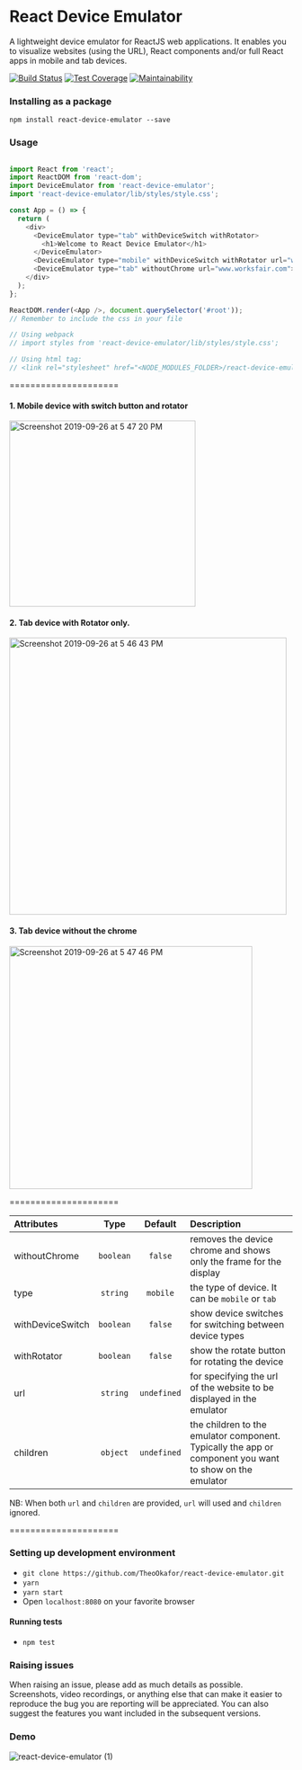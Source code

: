 # React Device Emulator
A lightweight device emulator for ReactJS web applications. It enables you to visualize websites (using the URL), React components and/or full React apps in mobile and tab devices. 

[![Build Status](https://travis-ci.com/TheoOkafor/react-device-emulator.svg?branch=master)](https://travis-ci.com/TheoOkafor/react-device-emulator)
[![Test Coverage](https://api.codeclimate.com/v1/badges/f5e1e4175ae54c391775/test_coverage)](https://codeclimate.com/github/TheoOkafor/react-device-emulator/test_coverage)
[![Maintainability](https://api.codeclimate.com/v1/badges/f5e1e4175ae54c391775/maintainability)](https://codeclimate.com/github/TheoOkafor/react-device-emulator/maintainability)


### Installing as a package
`npm install react-device-emulator --save`

### Usage

```javascript

import React from 'react';
import ReactDOM from 'react-dom';
import DeviceEmulator from 'react-device-emulator';
import 'react-device-emulator/lib/styles/style.css';

const App = () => {
  return (
    <div>
      <DeviceEmulator type="tab" withDeviceSwitch withRotator>
        <h1>Welcome to React Device Emulator</h1>
      </DeviceEmulator>
      <DeviceEmulator type="mobile" withDeviceSwitch withRotator url="www.worksfair.com">
      <DeviceEmulator type="tab" withoutChrome url="www.worksfair.com">
    </div>
  );
};

ReactDOM.render(<App />, document.querySelector('#root'));
// Remember to include the css in your file

// Using webpack
// import styles from 'react-device-emulator/lib/styles/style.css';

// Using html tag:
// <link rel="stylesheet" href="<NODE_MODULES_FOLDER>/react-device-emulator/styles/style.css" />

```

=====================
#### 1. Mobile device with switch button and rotator
<img width="331" alt="Screenshot 2019-09-26 at 5 47 20 PM" src="https://user-images.githubusercontent.com/31534129/65704651-366f9580-e087-11e9-9320-060483bb7486.png">

#### 2. Tab device with Rotator only.
<img width="493" alt="Screenshot 2019-09-26 at 5 46 43 PM" src="https://user-images.githubusercontent.com/31534129/65704648-366f9580-e087-11e9-8745-550bd80ba59d.png">

#### 3. Tab device without the chrome
<img width="432" alt="Screenshot 2019-09-26 at 5 47 46 PM" src="https://user-images.githubusercontent.com/31534129/65704654-37082c00-e087-11e9-8039-edeea6bd3a07.png">

=====================

| Attributes            | Type          | Default | Description |
| :---------            | :--:          | :-----: | :----------- |
| withoutChrome            | `boolean`     | `false` | removes the device chrome and shows only the frame for the display |
| type            | `string`     | `mobile` | the type of device. It can be `mobile` or `tab` |
| withDeviceSwitch        | `boolean`     | `false` | show device switches for switching between device types |
| withRotator            | `boolean`     | `false` | show the rotate button for rotating the device |
| url            | `string`      | `undefined` | for specifying the url of the website to be displayed in the emulator |
| children            | `object`      | `undefined` | the children to the emulator component. Typically the app or component you want to show on the emulator |

NB: When both `url` and `children` are provided, `url` will used and `children` ignored.

=====================

### Setting up development environment
- `git clone https://github.com/TheoOkafor/react-device-emulator.git`
- `yarn`
- `yarn start`
- Open `localhost:8080` on your favorite browser

#### Running tests
- `npm test`

### Raising issues
When raising an issue, please add as much details as possible. Screenshots, video recordings, or anything else that can make it easier to reproduce the bug you are reporting will be appreciated.
You can also suggest the features you want included in the subsequent versions.

### Demo
![react-device-emulator (1)](https://user-images.githubusercontent.com/31534129/65742850-3d7fbd80-e0f2-11e9-8a68-5783a1c3dad7.gif)

